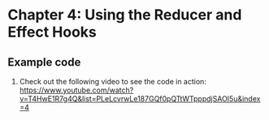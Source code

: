 # Chapter 4: Using the Reducer and Effect Hooks

## Example code

1. Check out the following video to see the code in  action:
https://www.youtube.com/watch?v=T4HwE1R7g4Q&list=PLeLcvrwLe187GQf0pQTtWTpppdjSAOI5u&index=4




